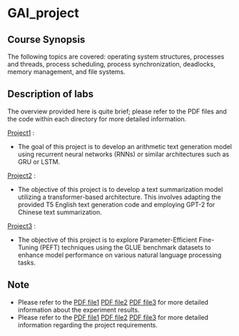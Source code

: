 # GAI_project

## Course Synopsis

The following topics are covered: operating system structures, processes and threads, process scheduling, process synchronization, deadlocks, memory management, and file systems.


## Description of labs

The overview provided here is quite brief; please refer to the PDF files and the code within each directory for more detailed information.

[Project1](https://github.com/Iane14093051/GAI_project1-3/tree/main/E14093051_GAI_Project2a) :
- The goal of this project is to develop an arithmetic text generation model using recurrent neural networks (RNNs) or similar architectures such as GRU or LSTM.
  
[Project2](https://github.com/Iane14093051/GAI_project1-3/tree/main/E14093051_GAI_Project2b) :
- The objective of this project is to develop a text summarization model utilizing a transformer-based architecture. This involves adapting the provided T5 English text generation code and employing GPT-2 for Chinese text summarization.

[Project3](https://github.com/Iane14093051/GAI_project1-3/tree/main/E14093051_GAI_Project3) :
- The objective of this project is to explore Parameter-Efficient Fine-Tuning (PEFT) techniques using the GLUE benchmark datasets to enhance model performance on various natural language processing tasks.

## **Note**
- Please refer to the [PDF file1](https://github.com/Iane14093051/GAI_project4/blob/main/GenAI_assignment_visual_signal.pdf) [PDF file2](https://github.com/Iane14093051/GAI_project4/blob/main/GenAI_assignment_visual_signal.pdf) [PDF file3](https://github.com/Iane14093051/GAI_project4/blob/main/GenAI_assignment_visual_signal.pdf) for more detailed information about the experiment results.
- Please refer to the [PDF file1](https://github.com/Iane14093051/GAI_project1-3/blob/main/GAI%20Project%202.a%20Arithmetic%20text%20generation%20-%20HackMD.pdf) [PDF file2](https://github.com/Iane14093051/GAI_project1-3/blob/main/GAI%20Project%202.b%20Text%20summarization%20-%20HackMD.pdf) [PDF file3](https://github.com/Iane14093051/GAI_project4/blob/main/GenAI_assignment_visual_signal.pdf) for more detailed information regarding the project requirements.
